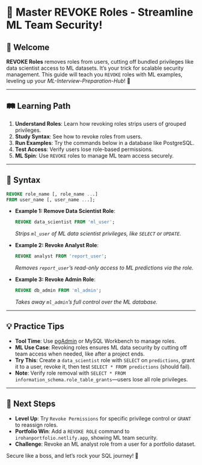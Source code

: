 # 🎉 Master REVOKE Roles - Streamline ML Team Security!

## 🌟 Welcome

**REVOKE Roles** removes roles from users, cutting off bundled privileges like data scientist access to ML datasets. It’s your trick for scalable security management. This guide will teach you `REVOKE` roles with ML examples, leveling up your *ML-Interview-Preparation-Hub*! 🚀

---

## 🛤️ Learning Path

1. **Understand Roles**: Learn how revoking roles strips users of grouped privileges.
2. **Study Syntax**: See how to revoke roles from users.
3. **Run Examples**: Try the commands below in a database like PostgreSQL.
4. **Test Access**: Verify users lose role-based permissions.
5. **ML Spin**: Use `REVOKE` roles to manage ML team access securely.

---

## 📜 Syntax

```sql
REVOKE role_name [, role_name ...]
FROM user_name [, user_name ...];
```

- **Example 1: Remove Data Scientist Role**:
  ```sql
  REVOKE data_scientist FROM 'ml_user';
  ```
  *Strips `ml_user` of ML data scientist privileges, like `SELECT` or `UPDATE`.*

- **Example 2: Revoke Analyst Role**:
  ```sql
  REVOKE analyst FROM 'report_user';
  ```
  *Removes `report_user`’s read-only access to ML predictions via the role.*

- **Example 3: Revoke Admin Role**:
  ```sql
  REVOKE db_admin FROM 'ml_admin';
  ```
  *Takes away `ml_admin`’s full control over the ML database.*

---

## 💡 Practice Tips

- **Tool Time**: Use [pgAdmin](https://www.pgadmin.org) or MySQL Workbench to manage roles.
- **ML Use Case**: Revoking roles ensures ML data security by cutting off team access when needed, like after a project ends.
- **Try This**: Create a `data_scientist` role with `SELECT` on `predictions`, grant it to a user, revoke it, then test `SELECT * FROM predictions` (should fail).
- **Note**: Verify role removal with `SELECT * FROM information_schema.role_table_grants`—users lose all role privileges.

---

## 🚀 Next Steps

- **Level Up**: Try `Revoke Permissions` for specific privilege control or `GRANT` to reassign roles.
- **Portfolio Win**: Add a `REVOKE ROLE` command to `irohanportfolio.netlify.app`, showing ML team security.
- **Challenge**: Revoke an ML analyst role from a user for a portfolio dataset.

Secure like a boss, and let’s rock your SQL journey! 🌟